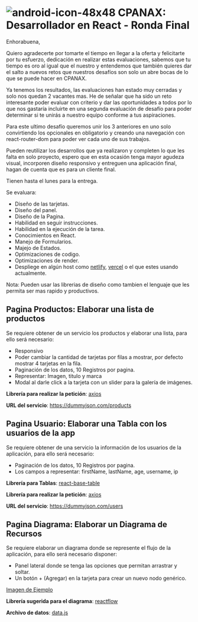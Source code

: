 # ![android-icon-48x48](https://user-images.githubusercontent.com/6616670/203347014-4b5f6081-4bff-4ffc-bbd0-e18f4f5559bc.png) CPANAX: Desarrollador en React - Ronda Final

Enhorabuena, 

Quiero agradecerte por tomarte el tiempo en llegar a la oferta y felicitarte por tu esfuerzo, dedicación en realizar estas evaluaciones, sabemos que tu tiempo es oro al igual que el nuestro y entendemos que también quieres dar el salto a nuevos retos que nuestros desafíos son solo un abre bocas de lo que se puede hacer en CPANAX. 

Ya tenemos los resultados, las evaluaciones han estado muy cerradas y solo nos quedan 2 vacantes mas. He de señalar que ha sido un reto interesante poder evaluar con criterio y dar las oportunidades a todos por lo que nos gastaría incluirte en una segunda evaluación de desafío para poder determinar si te unirás a nuestro equipo conforme a tus aspiraciones.

Para este ultimo desafío queremos unir los 3 anteriores en uno solo convirtiendo los opcionales en obligatorio y creando una navegación con react-router-dom para poder ver cada uno de sus trabajos.

Pueden reutilizar los desarrollos que ya realizaron y completen lo que les falta en solo proyecto, espero que en esta ocasión tenga mayor agudeza visual, incorporen diseño responsivo y entreguen una aplicación final, hagan de cuenta que es para un cliente final.

Tienen hasta el lunes para la entrega.

Se evaluara: 
 - Diseño de las tarjetas.
 - Diseño del panel.
 - Diseño de la Pagina.
 - Habilidad en seguir instrucciones.
 - Habilidad en la ejecución de la tarea.
 - Conocimientos en React.
 - Manejo de Formularios.
 - Majejo de Estados.
 - Optimizaciones de codigo.
 - Optimizaciones de render.
 - Despliege en algún host como [netlify](https://www.netlify.com/), [vercel](https://vercel.com/) o el que estes usando actualmente.

Nota: Pueden usar las librerias de diseño como tambien el lenguaje que les permita ser mas rapido y productivos.

## Pagina Productos: Elaborar una lista de productos

Se requiere obtener de un servicio los productos y elaborar una lista, para ello será necesario:

 - Responsivo 
 - Poder cambiar la cantidad de tarjetas por filas a mostrar, por defecto mostrar 4 tarjetas en la fila.
 - Paginación de los datos, 10 Registros por pagina.
 - Representar: Imagen, titulo y marca
 - Modal al darle click a la tarjeta con un slider para la galería de imágenes.


**Librería para realizar la petición**: [axios](https://www.npmjs.com/package/axios)

**URL del servicio**: https://dummyjson.com/products

## Pagina Usuario:  Elaborar una Tabla con los usuarios de la app

Se requiere obtener de una servicio la información de los usuarios de la aplicación, para ello será necesario:

 - Paginación de los datos, 10 Registros por pagina.
 - Los campos a representar: firstName, lastName, age, username, ip


**Librería para Tablas**: [react-base-table](https://www.npmjs.com/package/react-base-table)

**Librería para realizar la petición**: [axios](https://www.npmjs.com/package/axios)

**URL del servicio**: https://dummyjson.com/users

## Pagina Diagrama: Elaborar un Diagrama de Recursos

Se requiere elaborar un diagrama donde se represente el flujo de la aplicación, para ello será necesario disponer:

 - Panel lateral donde se tenga las opciones que permitan arrastrar y soltar.
 - Un botón + (Agregar) en la tarjeta para crear un nuevo nodo genérico.

[Imagen de Ejemplo](https://github.com/ajimenezg/cpanax-desafio/blob/main/diagrama/diagrama_ejemplo.JPG)
 
**Librería sugerida para el diagrama**: [reactflow](https://www.npmjs.com/package/reactflow)

**Archivo de datos**: [data.js](https://github.com/ajimenezg/cpanax-desafio/blob/main/diagrama/data.js)
